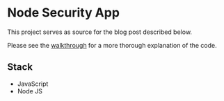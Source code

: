 # Node Security App

This project serves as source for the blog post described below.

Please see the [walkthrough](http://seanamarasinghe.com/developer/node-js-security//)  for a more thorough explanation of the code.

## Stack

- JavaScript
- Node JS
